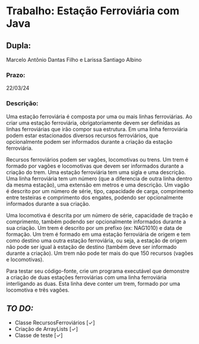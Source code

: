 # Trabalho: Estação Ferroviária com Java

## Dupla:

Marcelo Antônio Dantas Filho e Larissa Santiago Albino

### Prazo:

22/03/24

### Descrição:

Uma estação ferroviária é composta por uma ou mais linhas ferroviárias. Ao criar uma estação
ferroviária, obrigatoriamente devem ser definidas as linhas ferroviárias que irão compor sua
estrutura. Em uma linha ferroviária podem estar estacionados diversos recursos ferroviários, que
opcionalmente podem ser informados durante a criação da estação ferroviária.

Recursos ferroviários podem ser vagões, locomotivas ou trens. Um trem é formado por vagões e
locomotivas que devem ser informados durante a criação do trem. Uma estação ferroviária tem
uma sigla e uma descrição. Uma linha ferroviária tem um número (que a diferencia de outra linha
dentro da mesma estação), uma extensão em metros e uma descrição. Um vagão é descrito por
um número de série, tipo, capacidade de carga, comprimento entre testeiras e comprimento dos
engates, podendo ser opcionalmente informados durante a sua criação.

Uma locomotiva é descrita por um número de série, capacidade de tração e comprimento,
também podendo ser opcionalmente informados durante a sua criação. Um trem é descrito por
um prefixo (ex: NAG1010) e data de formação. Um trem é formado em uma estação ferroviária de
origem e tem como destino uma outra estação ferroviária, ou seja, a estação de origem não pode
ser igual à estação de destino (também deve ser informado durante a criação). Um trem não pode
ter mais do que 150 recursos (vagões e locomotivas).

Para testar seu código-fonte, crie um programa executável que demonstre a criação de duas
estações ferroviárias com uma linha ferroviária interligando as duas. Esta linha deve conter um
trem, formado por uma locomotiva e três vagões.

## _TO DO:_

- Classe RecursosFerroviários [✓]
- Criação de ArrayLists [✓]
- Classe de teste [✓]
